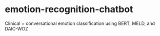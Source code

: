 # emotion-recognition-chatbot
Clinical + conversational emotion classification using BERT, MELD, and DAIC-WOZ
